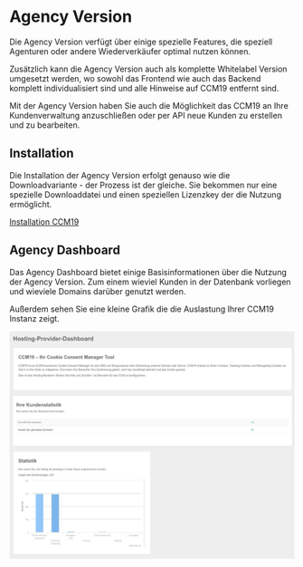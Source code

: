 # Agency Version

Die Agency Version verfügt über einige spezielle Features, die speziell Agenturen oder andere Wiederverkäufer optimal nutzen können.

Zusätzlich kann die Agency Version auch als komplette Whitelabel Version umgesetzt werden, wo sowohl das Frontend wie auch das Backend komplett individualisiert sind und alle Hinweise auf CCM19 entfernt sind.

Mit der Agency Version haben Sie auch die Möglichkeit das CCM19 an Ihre Kundenverwaltung anzuschließen oder per API neue Kunden zu erstellen und zu bearbeiten.



## Installation

Die Installation der Agency Version erfolgt genauso wie die Downloadvariante - der Prozess ist der gleiche. Sie bekommen nur eine spezielle Downloaddatei und einen speziellen Lizenzkey der die Nutzung ermöglicht.

 [Installation CCM19](../erste_schritte/installation.md) 

## Agency Dashboard

Das Agency Dashboard bietet einige Basisinformationen über die Nutzung der Agency Version. Zum einem wieviel Kunden in der Datenbank vorliegen und wieviele Domains darüber genutzt werden.

Außerdem sehen Sie eine kleine Grafik die die Auslastung Ihrer CCM19 Instanz zeigt.



![screenshot-2020.10.01-12_09_01](../assets/screenshot-2020.10.01-12_09_01.jpg)

